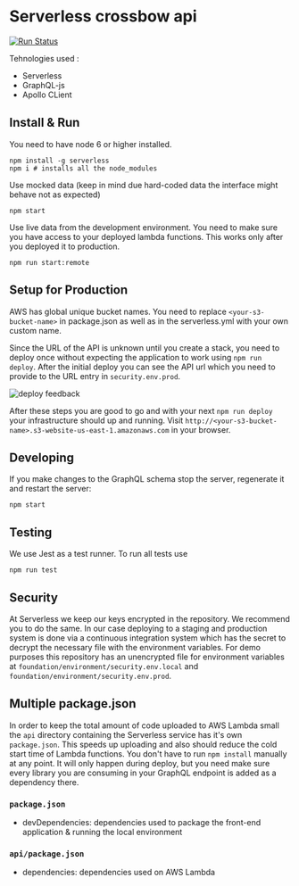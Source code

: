 # Serverless crossbow api

[![Run Status](https://api.shippable.com/projects/595e100901ed240700b6a397/badge?branch=master)](https://app.shippable.com/github/edouardmenayde/crossbow)

Tehnologies used :

- Serverless
- GraphQL-js
- Apollo CLient

## Install & Run

You need to have node 6 or higher installed.

```
npm install -g serverless
npm i # installs all the node_modules
```

Use mocked data (keep in mind due hard-coded data the interface might behave not as expected)
```
npm start
```

Use live data from the development environment. You need to make sure you have access to your deployed lambda functions. This works only after you deployed it to production.

```
npm run start:remote
```

## Setup for Production

AWS has global unique bucket names. You need to replace `<your-s3-bucket-name>` in package.json as well as in the serverless.yml with your own custom name.

Since the URL of the API is unknown until you create a stack, you need to deploy once without expecting the application to work using `npm run deploy`. After the initial deploy you can see the API url which you need to provide to the URL entry in `security.env.prod`.

![deploy feedback](https://cloud.githubusercontent.com/assets/223045/19171420/6e271150-8bd1-11e6-9b49-e9fa88cac379.png)

After these steps you are good to go and with your next `npm run deploy` your infrastructure should up and running. Visit `http://<your-s3-bucket-name>.s3-website-us-east-1.amazonaws.com` in your browser.

## Developing

If you make changes to the GraphQL schema stop the server, regenerate it and restart the server:

```
npm start
```

## Testing

We use Jest as a test runner. To run all tests use

```
npm run test
```

## Security

At Serverless we keep our keys encrypted in the repository. We recommend you to do the same. In our case deploying to a staging and production system is done via a continuous integration system which has the secret to decrypt the necessary file with the environment variables. For demo purposes this repository has an unencrypted file for environment variables at `foundation/environment/security.env.local` and `foundation/environment/security.env.prod`.

## Multiple package.json

In order to keep the total amount of code uploaded to AWS Lambda small the `api` directory containing the Serverless service has it's own `package.json`. This speeds up uploading and also should reduce the cold start time of Lambda functions. You don't have to run `npm install` manually at any point. It will only happen during deploy, but you need make sure every library you are consuming in your GraphQL endpoint is added as a dependency there.

### `package.json`

- devDependencies: dependencies used to package the front-end application & running the local environment

### `api/package.json`

- dependencies: dependencies used on AWS Lambda
